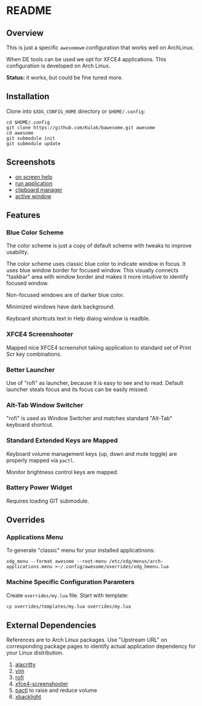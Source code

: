 # README

## Overview

This is just a specific `awesomewm` configuration that works well on ArchLinux.

When DE tools can be used we opt for XFCE4 applications.  This configuration is developed on Arch Linux.

**Status:** it works, but could be fine tuned more.

## Installation

Clone into `$XDG_CONFIG_HOME` directory or `$HOME/.config`:

```
cd $HOME/.config
git clone https://github.com/Kulak/bawesome.git awesome
cd awesome
git submodule init
git submodule update
```

## Screenshots

- [on screen help](doc/images/on-screen-help.png)
- [run application](doc/images/rofi.png)
- [clipboard manager](doc/images/clipboard-manager.png)
- [active window](doc/images/active-window.png)

## Features

### Blue Color Scheme

The color scheme is just a copy of default scheme with tweaks to improve usability.

The color scheme uses classic blue color to indicate window in focus.  It uses blue window border for focused window.  This visually connects "taskbar" area with window border and makes it more intuitive to identify focused window.

Non-focused windows are of darker blue color.

Minimized windows have dark background.

Keyboard shortcuts text in Help dialog window is readble. 

### XFCE4 Screenshooter

Mapped nice XFCE4 screenshot taking application to standard set of Print Scr key combinations.

### Better Launcher

Use of "rofi" as launcher, because it is easy to see and to read.  Default launcher steals focus and its focus can be easily missed.

### Alt-Tab Window Switcher

"rofi" is used as Window Switcher and matches standard "Alt-Tab" keyboard shortcut.

### Standard Extended Keys are Mapped

Keyboard volume management keys (up, down and mute toggle) are properly mapped via `pactl`.

Monitor brightness control keys are mapped.

### Battery Power Widget

Requires loading GIT submodule.

## Overrides

### Applications Menu

To generate "classic" menu for your installed applicatinons:

    xdg_menu --format awesome --root-menu /etc/xdg/menus/arch-applications.menu >~/.config/awesome/overrides/xdg_hmenu.lua

### Machine Specific Configuration Paramters

Create `overrides/my.lua` file.  Start with template:

```sh
cp overrides/templates/my.lua overrides/my.lua
```

## External Dependencies

References are to Arch Linux packages.  Use "Upstream URL" on corresponding package pages to identify actual application dependency for your Linux distribution.

1. [alacritty](https://archlinux.org/packages/community/x86_64/alacritty/)
2. [vim](https://archlinux.org/packages/extra/x86_64/vim/)
3. [rofi](https://archlinux.org/packages/community/x86_64/rofi/)
4. [xfce4-screenshooter](https://archlinux.org/packages/extra/x86_64/xfce4-screenshooter/)
5. [pactl](https://archlinux.org/packages/extra/x86_64/libpulse/) to raise and reduce volume
6. [xbacklight](https://archlinux.org/packages/extra/x86_64/xorg-xbacklight/)
